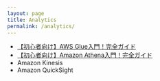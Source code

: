 ```yaml
---
layout: page
title: Analytics
permalink: /analytics/
---
```


- <a href="./glue-overview/index.html" target="_blank">【初心者向け】AWS Glue入門！完全ガイド</a>
- <a href="./athena-overview/index.html" target="_blank">【初心者向け】Amazon Athena入門！完全ガイド</a>
- Amazon Kinesis
- Amazon QuickSight
